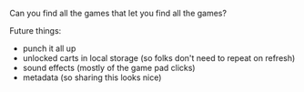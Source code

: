 Can you find all the games that let you find all the games?

Future things:

- punch it all up
- unlocked carts in local storage (so folks don't need to repeat on refresh)
- sound effects (mostly of the game pad clicks)
- metadata (so sharing this looks nice)
